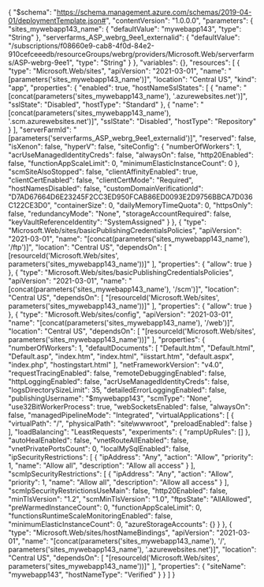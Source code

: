 {
    "$schema": "https://schema.management.azure.com/schemas/2019-04-01/deploymentTemplate.json#",
    "contentVersion": "1.0.0.0",
    "parameters": {
        "sites_mywebapp143_name": {
            "defaultValue": "mywebapp143",
            "type": "String"
        },
        "serverfarms_ASP_webrg_9ee1_externalid": {
            "defaultValue": "/subscriptions/f08660e9-cab8-4f0d-84e2-910cefceeedb/resourceGroups/webrg/providers/Microsoft.Web/serverfarms/ASP-webrg-9ee1",
            "type": "String"
        }
    },
    "variables": {},
    "resources": [
        {
            "type": "Microsoft.Web/sites",
            "apiVersion": "2021-03-01",
            "name": "[parameters('sites_mywebapp143_name')]",
            "location": "Central US",
            "kind": "app",
            "properties": {
                "enabled": true,
                "hostNameSslStates": [
                    {
                        "name": "[concat(parameters('sites_mywebapp143_name'), '.azurewebsites.net')]",
                        "sslState": "Disabled",
                        "hostType": "Standard"
                    },
                    {
                        "name": "[concat(parameters('sites_mywebapp143_name'), '.scm.azurewebsites.net')]",
                        "sslState": "Disabled",
                        "hostType": "Repository"
                    }
                ],
                "serverFarmId": "[parameters('serverfarms_ASP_webrg_9ee1_externalid')]",
                "reserved": false,
                "isXenon": false,
                "hyperV": false,
                "siteConfig": {
                    "numberOfWorkers": 1,
                    "acrUseManagedIdentityCreds": false,
                    "alwaysOn": false,
                    "http20Enabled": false,
                    "functionAppScaleLimit": 0,
                    "minimumElasticInstanceCount": 0
                },
                "scmSiteAlsoStopped": false,
                "clientAffinityEnabled": true,
                "clientCertEnabled": false,
                "clientCertMode": "Required",
                "hostNamesDisabled": false,
                "customDomainVerificationId": "D7AD67664D6E23245F2CC3ED950FCAB86ED0093E2D9756BBCA7D036C122CE3D0",
                "containerSize": 0,
                "dailyMemoryTimeQuota": 0,
                "httpsOnly": false,
                "redundancyMode": "None",
                "storageAccountRequired": false,
                "keyVaultReferenceIdentity": "SystemAssigned"
            }
        },
        {
            "type": "Microsoft.Web/sites/basicPublishingCredentialsPolicies",
            "apiVersion": "2021-03-01",
            "name": "[concat(parameters('sites_mywebapp143_name'), '/ftp')]",
            "location": "Central US",
            "dependsOn": [
                "[resourceId('Microsoft.Web/sites', parameters('sites_mywebapp143_name'))]"
            ],
            "properties": {
                "allow": true
            }
        },
        {
            "type": "Microsoft.Web/sites/basicPublishingCredentialsPolicies",
            "apiVersion": "2021-03-01",
            "name": "[concat(parameters('sites_mywebapp143_name'), '/scm')]",
            "location": "Central US",
            "dependsOn": [
                "[resourceId('Microsoft.Web/sites', parameters('sites_mywebapp143_name'))]"
            ],
            "properties": {
                "allow": true
            }
        },
        {
            "type": "Microsoft.Web/sites/config",
            "apiVersion": "2021-03-01",
            "name": "[concat(parameters('sites_mywebapp143_name'), '/web')]",
            "location": "Central US",
            "dependsOn": [
                "[resourceId('Microsoft.Web/sites', parameters('sites_mywebapp143_name'))]"
            ],
            "properties": {
                "numberOfWorkers": 1,
                "defaultDocuments": [
                    "Default.htm",
                    "Default.html",
                    "Default.asp",
                    "index.htm",
                    "index.html",
                    "iisstart.htm",
                    "default.aspx",
                    "index.php",
                    "hostingstart.html"
                ],
                "netFrameworkVersion": "v4.0",
                "requestTracingEnabled": false,
                "remoteDebuggingEnabled": false,
                "httpLoggingEnabled": false,
                "acrUseManagedIdentityCreds": false,
                "logsDirectorySizeLimit": 35,
                "detailedErrorLoggingEnabled": false,
                "publishingUsername": "$mywebapp143",
                "scmType": "None",
                "use32BitWorkerProcess": true,
                "webSocketsEnabled": false,
                "alwaysOn": false,
                "managedPipelineMode": "Integrated",
                "virtualApplications": [
                    {
                        "virtualPath": "/",
                        "physicalPath": "site\\wwwroot",
                        "preloadEnabled": false
                    }
                ],
                "loadBalancing": "LeastRequests",
                "experiments": {
                    "rampUpRules": []
                },
                "autoHealEnabled": false,
                "vnetRouteAllEnabled": false,
                "vnetPrivatePortsCount": 0,
                "localMySqlEnabled": false,
                "ipSecurityRestrictions": [
                    {
                        "ipAddress": "Any",
                        "action": "Allow",
                        "priority": 1,
                        "name": "Allow all",
                        "description": "Allow all access"
                    }
                ],
                "scmIpSecurityRestrictions": [
                    {
                        "ipAddress": "Any",
                        "action": "Allow",
                        "priority": 1,
                        "name": "Allow all",
                        "description": "Allow all access"
                    }
                ],
                "scmIpSecurityRestrictionsUseMain": false,
                "http20Enabled": false,
                "minTlsVersion": "1.2",
                "scmMinTlsVersion": "1.0",
                "ftpsState": "AllAllowed",
                "preWarmedInstanceCount": 0,
                "functionAppScaleLimit": 0,
                "functionsRuntimeScaleMonitoringEnabled": false,
                "minimumElasticInstanceCount": 0,
                "azureStorageAccounts": {}
            }
        },
        {
            "type": "Microsoft.Web/sites/hostNameBindings",
            "apiVersion": "2021-03-01",
            "name": "[concat(parameters('sites_mywebapp143_name'), '/', parameters('sites_mywebapp143_name'), '.azurewebsites.net')]",
            "location": "Central US",
            "dependsOn": [
                "[resourceId('Microsoft.Web/sites', parameters('sites_mywebapp143_name'))]"
            ],
            "properties": {
                "siteName": "mywebapp143",
                "hostNameType": "Verified"
            }
        }
    ]
}
